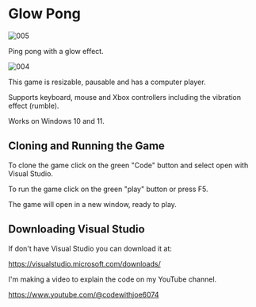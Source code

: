 # Glow Pong


![005](https://github.com/JoeLumbley/Glow-Pong/assets/77564255/6c493d6b-7a2b-48f8-9f47-e9a3f5c2e801)



Ping pong with a glow effect.



![004](https://github.com/JoeLumbley/Glow-Pong/assets/77564255/061a8c13-afc8-47d2-b881-a659734a14fc)






This game is resizable, pausable and has a computer player.

Supports keyboard, mouse and Xbox controllers including the vibration effect (rumble).

Works on Windows 10 and 11.



## Cloning and Running the Game

To clone the game click on the green "Code" button and select open with Visual Studio.

To run the game click on the green "play" button or press F5.

The game will open in a new window, ready to play.


## Downloading Visual Studio

If don't have Visual Studio you can download it at:

https://visualstudio.microsoft.com/downloads/




I'm making a video to explain the code on my YouTube channel.

https://www.youtube.com/@codewithjoe6074


